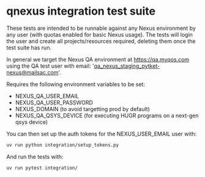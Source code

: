 # qnexus integration test suite

These tests are intended to be runnable against any Nexus environment by any user (with quotas enabled for basic Nexus usage).
The tests will login the user and create all projects/resources required, deleting them once the test suite has run.

In general we target the Nexus QA environment at https://qa.myqos.com using the
QA test user with email: 'qa_nexus_staging_pytket-nexus@mailsac.com'.

Requires the following environment variables to be set:

- NEXUS_QA_USER_EMAIL
- NEXUS_QA_USER_PASSWORD
- NEXUS_DOMAIN (to avoid targetting prod by default)
- NEXUS_QA_QSYS_DEVICE (for executing HUGR programs on a next-gen qsys device)


You can then set up the auth tokens for the NEXUS_USER_EMAIL user with:

```sh
uv run python integration/setup_tokens.py
```

And run the tests with:

```sh
uv run pytest integration/
```